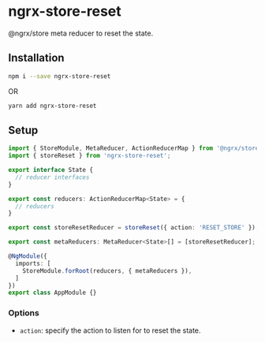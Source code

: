 # ngrx-store-reset
@ngrx/store meta reducer to reset the state.

## Installation

```sh
npm i --save ngrx-store-reset
```

OR

```sh
yarn add ngrx-store-reset
```

## Setup

```ts
import { StoreModule, MetaReducer, ActionReducerMap } from '@ngrx/store';
import { storeReset } from 'ngrx-store-reset';

export interface State {
  // reducer interfaces
}

export const reducers: ActionReducerMap<State> = {
  // reducers
}

export const storeResetReducer = storeReset({ action: 'RESET_STORE' });

export const metaReducers: MetaReducer<State>[] = [storeResetReducer];

@NgModule({
  imports: [
    StoreModule.forRoot(reducers, { metaReducers }),
  ]
})
export class AppModule {}
```

### Options

- `action`: specify the action to listen for to reset the state.
